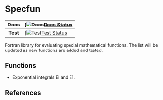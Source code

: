# Specfun

| **Docs** | [![Docs][Docs Status Badge][Docs Status] |
| :------: | :--------------------------------------- |
| **Test** | [![Test][Test Status Badge][Test Status] |



Fortran library for evaluating special mathematical functions. The list will be updated as new functions are added and tested.

## Functions
* Exponential integrals Ei and E1.


## References


<!-- links -->
[Docs Status]: https://github.com/rodpcastro/specfun
[Docs Status Badge]: https://img.shields.io/badge/docs-todo-red
[Test Status]: https://github.com/rodpcastro/specfun/actions/workflows/test.yml
[Test Status Badge]: https://github.com/rodpcastro/specfun/actions/workflows/test.yml/badge.svg
